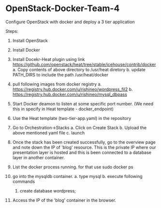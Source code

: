 OpenStack-Docker-Team-4
=======================

Configure OpenStack with docker and deploy a 3 tier application

Steps:
  1.  Install OpenStack
  
  2.  Install Docker 
  
  3.  Install Docekr-Heat plugin using link https://github.com/openstack/heat/tree/stable/icehouse/contrib/docker 
      a. Copy contents of above directory to /usr/heat diretory
      b. update PATH_DIRS to include the path /usr/heat/docker
      
  4. pull following images from docker registry 
      a. https://registry.hub.docker.com/u/rishineo/wordpress_fil2
      b. https://registry.hub.docker.com/u/rishineo/mysql_dbpass
      
  4. Start Docker deamon to listen at some specific port number. (We need this in specify in Heat template - docker_endpoint)
  
  5. Use the Heat template (two-tier-app.yaml) in the repository
  
  6. Go to Orchestration->Stacks
      a. Click on Create Stack
      b. Upload the above mentioned yaml file
      c. launch
  
  7. Once the stack has been created successfully, go to the overview page and note down the IP of 'blog' resource.
      This is the private IP where our presentation layer is hosted and this is been connected to a database layer in another container.
      
  8. List the docker process running. for that use sudo docker ps
  
  9. go into the mysqldb container.
      a. type mysql
      b. execute following commands
        1. create database wordpress;
  
  10. Access the IP of the 'blog' container in the browser.
